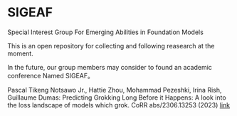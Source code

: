 # SIGEAF
Special Interest Group For Emerging Abilities in Foundation Models

This is an open repository for collecting and following reasearch at the moment.

In the future, our group members may consider to found an academic conference Named SIGEAF。




Pascal Tikeng Notsawo Jr., Hattie Zhou, Mohammad Pezeshki, Irina Rish, Guillaume Dumas:
Predicting Grokking Long Before it Happens: A look into the loss landscape of models which grok. CoRR abs/2306.13253 (2023)
[link](https://arxiv.org/pdf/2306.13253)
